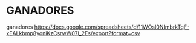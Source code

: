 # GANADORES
ganadores
https://docs.google.com/spreadsheets/d/11WOsI0NImbrkTqF-xEALkbmp8yoniKzCsrwW07l_2Es/export?format=csv
